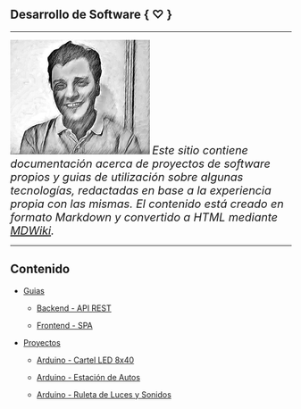 ## Desarrollo de Software { ♡ }

---

![](assets/juan-caricatura-01-small.png)
<span style="font-size: 20px; font-style: italic;">Este sitio contiene documentación acerca de proyectos de software propios y guias de utilización sobre algunas tecnologías, redactadas en base a la experiencia propia con las mismas. El contenido está creado en formato Markdown y convertido a HTML mediante <a href="http://dynalon.github.io/mdwiki" target="_blank">MDWiki</a>.</span>

---

## Contenido

  * [Guias](/jcdoc/guias)

      - [Backend - API REST](/jcdoc/guias/api-rest)

      - [Frontend - SPA](guias/front-spa)

  * [Proyectos](/jcdoc/proyectos/arduino)

      - [Arduino - Cartel LED 8x40](/jcdoc/proyectos/arduino/#!cartel-led-8x40.md)

      - [Arduino - Estación de Autos](/jcdoc/proyectos/arduino/#!cartel-led-8x40.md)

      - [Arduino - Ruleta de Luces y Sonidos](/jcdoc/proyectos/arduino/#!cartel-led-8x40.md)
